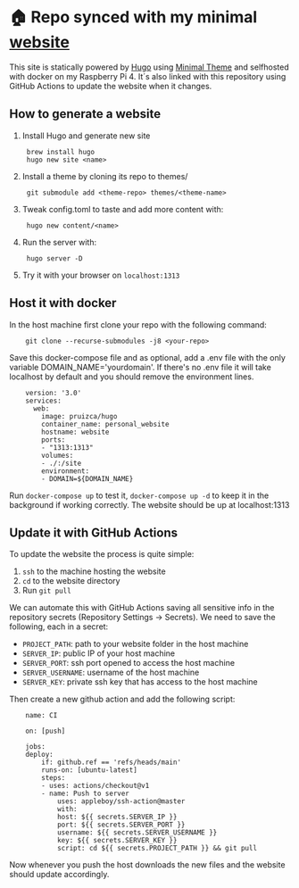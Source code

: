 # 🏠 Repo synced with my minimal [website](https://pedroruiz.xyz)

This site is statically powered by [Hugo](https://github.com/gohugoio/hugo) using [Minimal Theme](https://github.com/calintat/minimal) and selfhosted with docker on my Raspberry Pi 4. It´s also linked with this repository using GitHub Actions to update the website when it changes.

## How to generate a website
1. Install Hugo and generate new site

		brew install hugo
		hugo new site <name>

2. Install a theme by cloning its repo to themes/

		git submodule add <theme-repo> themes/<theme-name>

3. Tweak config.toml to taste and add more content with:

		hugo new content/<name>

4. Run the server with:

		hugo server -D

5. Try it with your browser on ```localhost:1313```

## Host it with docker

In the host machine first clone your repo with the following command:

		git clone --recurse-submodules -j8 <your-repo>

Save this docker-compose file and as optional, add a .env file with the only variable DOMAIN_NAME='yourdomain'. If there's no .env file it will take localhost by default and you should remove the environment lines.

		version: '3.0'
		services:
		  web:
		    image: pruizca/hugo
		    container_name: personal_website
		    hostname: website
		    ports:
		    - "1313:1313"
		    volumes:
		    - ./:/site
		    environment:
		    - DOMAIN=${DOMAIN_NAME}

Run ```docker-compose up``` to test it, ```docker-compose up -d``` to keep it in the background if working correctly. The website should be up at localhost:1313

## Update it with GitHub Actions

To update the website the process is quite simple:
1. ```ssh``` to the machine hosting the website
2. ```cd``` to the website directory
3. Run ```git pull```

We can automate this with GitHub Actions saving all sensitive info in the repository secrets (Repository Settings -> Secrets). We need to save the following, each in a secret:
- ```PROJECT_PATH```: path to your website folder in the host machine
- ```SERVER_IP```: public IP of your host machine
- ```SERVER_PORT```: ssh port opened to access the host machine
- ```SERVER_USERNAME```: username of the host machine
- ```SERVER_KEY```: private ssh key that has access to the host machine

Then create a new github action and add the following script:

		name: CI

		on: [push]

		jobs:
		deploy:
			if: github.ref == 'refs/heads/main'
			runs-on: [ubuntu-latest]
			steps:
			- uses: actions/checkout@v1
			- name: Push to server
				uses: appleboy/ssh-action@master
				with:
				host: ${{ secrets.SERVER_IP }}
				port: ${{ secrets.SERVER_PORT }}
				username: ${{ secrets.SERVER_USERNAME }}
				key: ${{ secrets.SERVER_KEY }}
				script: cd ${{ secrets.PROJECT_PATH }} && git pull

Now whenever you push the host downloads the new files and the website should update accordingly.
